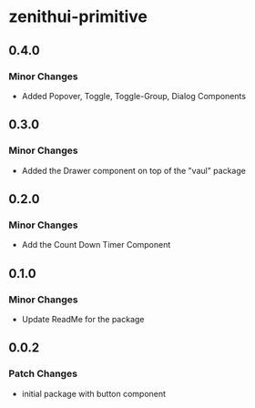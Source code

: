 # zenithui-primitive

## 0.4.0

### Minor Changes

- Added Popover, Toggle, Toggle-Group, Dialog Components

## 0.3.0

### Minor Changes

- Added the Drawer component on top of the "vaul" package

## 0.2.0

### Minor Changes

- Add the Count Down Timer Component

## 0.1.0

### Minor Changes

- Update ReadMe for the package

## 0.0.2

### Patch Changes

- initial package with button component

